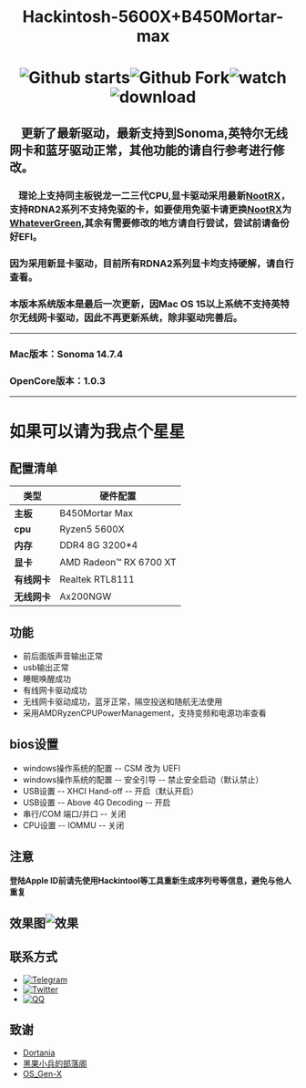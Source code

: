 # <p align="center">Hackintosh-5600X+B450Mortar-max</p> 
# <div align=center>![Github starts](https://img.shields.io/github/stars/xiaoye88/hackintosh-5600X-b450Mortar-max?style=social)![Github Fork](https://img.shields.io/github/forks/xiaoye88/hackintosh-5600X-b450Mortar-max?style=social)![watch](https://img.shields.io/github/watchers/xiaoye88/hackintosh-5600X-b450Mortar-max?style=social)![download](https://img.shields.io/github/downloads/xiaoye88/hackintosh-5600X-b450Mortar-max/total?style=social)
## &nbsp;&nbsp;&nbsp;&nbsp;更新了最新驱动，最新支持到Sonoma,英特尔无线网卡和蓝牙驱动正常，**其他功能的请自行参考进行修改。**  
### &nbsp;&nbsp;&nbsp;&nbsp;理论上支持同主板锐龙一二三代CPU,显卡驱动采用最新[NootRX](https://github.com/ChefKissInc/NootRX)，支持RDNA2系列不支持免驱的卡，如要使用免驱卡请更换[NootRX](https://github.com/ChefKissInc/NootRX)为[WhateverGreen](https://github.com/acidanthera/WhateverGreen),其余有需要修改的地方请自行尝试，尝试前请备份好EFI。
### 因为采用新显卡驱动，目前所有RDNA2系列显卡均支持硬解，请自行查看。
### 本版本系统版本是最后一次更新，因Mac OS 15以上系统不支持英特尔无线网卡驱动，因此不再更新系统，除非驱动完善后。
---
### Mac版本：Sonoma 14.7.4
### OpenCore版本：1.0.3
---  
# 如果可以请为我点个星星
## 配置清单
**类型** | 硬件配置
------------ | -------------
**主板** | B450Mortar Max
**cpu** | Ryzen5 5600X
**内存** | DDR4 8G 3200*4
**显卡** | AMD Radeon™ RX 6700 XT
**有线网卡** | Realtek RTL8111
**无线网卡** | Ax200NGW
## 功能
* 前后面版声音输出正常
* usb输出正常
* 睡眠唤醒成功
* 有线网卡驱动成功
* 无线网卡驱动成功，蓝牙正常，隔空投送和随航无法使用
* 采用AMDRyzenCPUPowerManagement，支持变频和电源功率查看
## bios设置
* windows操作系统的配置 -- CSM 改为 UEFI
* windows操作系统的配置 -- 安全引导 -- 禁止安全启动（默认禁止）
* USB设置 -- XHCI Hand-off -- 开启（默认开启）
* USB设置 -- Above 4G Decoding -- 开启
* 串行/COM 端口/并口 -- 关闭
* CPU设置 -- IOMMU -- 关闭
## 注意
**登陆Apple ID前请先使用Hackintool等工具重新生成序列号等信息，避免与他人重复**
## 效果图![效果][def]
## 联系方式
* [![Telegram](https://img.shields.io/badge/Telegram-@Dialectsuds-blue.svg?style=social)](https://t.me/DialectSudr)
* [![Twitter](https://img.shields.io/twitter/url?label=Twitter&style=social&url=https%3A%2F%2Ftwitter.com%2Fxiaoxi_ye)](https://twitter.com/intent/tweet?text=Wow:&url=https%3A%2F%2Ftwitter.com%2Fxiaoxi_ye)
* [![QQ](https://img.shields.io/badge/QQ-@Dialectsuds-blue.svg?style=social)](https://message/?site=qq&menu=yes&uin=1208194001)
## 致谢
* [Dortania](https://dortania.github.io/OpenCore-Install-Guide/AMD/zen.html#starting-point)
* [黑果小兵的部落阁](https://blog.daliansky.net)
* [OS_Gen-X](https://github.com/Pavo-IM/OC-Gen-X)


[def]: https://github.com/xiaoye88/hackintosh-5600X-b450Mortar-max/blob/77330ef4188fd3cd98ecb92db6627905cfdcea54/Sonoma.jpg
